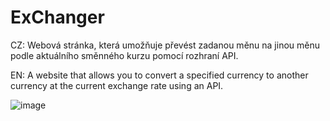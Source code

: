 # ExChanger

CZ:
Webová stránka, která umožňuje převést zadanou měnu na jinou měnu podle aktuálního směnného kurzu pomocí rozhraní API.

EN:
A website that allows you to convert a specified currency to another currency at the current exchange rate using an API.

![image](https://user-images.githubusercontent.com/59512637/149562211-585f9880-63d3-47e1-b87f-1aae329d407a.png)
